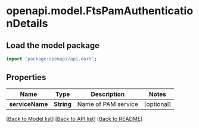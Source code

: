 # openapi.model.FtsPamAuthenticationDetails

## Load the model package
```dart
import 'package:openapi/api.dart';
```

## Properties
Name | Type | Description | Notes
------------ | ------------- | ------------- | -------------
**serviceName** | **String** | Name of PAM service | [optional] 

[[Back to Model list]](../README.md#documentation-for-models) [[Back to API list]](../README.md#documentation-for-api-endpoints) [[Back to README]](../README.md)


